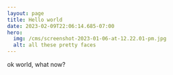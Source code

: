 ```yaml
---
layout: page
title: Hello world
date: 2023-02-09T22:06:14.685-07:00
hero:
  img: /cms/screenshot-2023-01-06-at-12.22.01-pm.jpg
  alt: all these pretty faces
---
```

ok world, what now?
